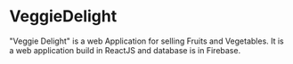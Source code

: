 # VeggieDelight
"Veggie Delight" is a web Application for selling Fruits and Vegetables. It is a web application build in ReactJS and database is in Firebase.
